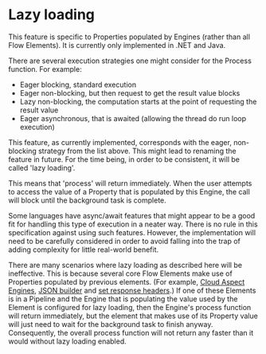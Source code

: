 # Lazy loading

This feature is specific to Properties populated by Engines (rather than all
Flow Elements).
It is currently only implemented in .NET and Java.

There are several execution strategies one might consider for the Process function.
For example:

- Eager blocking, standard execution
- Eager non-blocking, but then request to get the result value blocks
- Lazy non-blocking, the computation starts at the point of requesting the result value
- Eager asynchronous, that is awaited (allowing the thread do run loop execution)

This feature, as currently implemented, corresponds with the eager, non-blocking
strategy from the list above. This might lead to renaming the feature in future. For
the time being, in order to be consistent, it will be called 'lazy loading'.

This means that 'process' will return immediately. When the user attempts to access
the value of a Property that is populated by this Engine, the call will block until
the background task is complete.

Some languages have async/await features that might appear to be a good fit for
handling this type of execution in a neater way. There is no rule in this
specification against using such features. However, the implementation will need
to be carefully considered in order to avoid falling into the trap of adding
complexity for little real-world benefit.

There are many scenarios where lazy loading as described here will be
ineffective. This is because several core Flow Elements make use of Properties
populated by previous elements. (For example,
[Cloud Aspect Engines](../pipeline-elements/cloud-aspect-engine.md),
[JSON builder](../pipeline-elements/json-builder.md) and
[set response headers](../pipeline-elements/set-headers-element.md).)
If one of these Elements is in a Pipeline and the Engine that is populating the
value used by the Element is configured for lazy loading, then the Engine's
process function will return immediately, but the element that makes use of its
Property value will just need to wait for the background task to finish anyway.
Consequently, the overall process function will not return any faster than it
would without lazy loading enabled.
